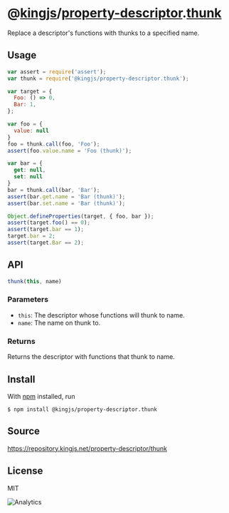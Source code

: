 # @[kingjs][@kingjs]/[property-descriptor][ns0].[thunk][ns1]
Replace a descriptor's functions with thunks to a specified name.
## Usage
```js
var assert = require('assert');
var thunk = require('@kingjs/property-descriptor.thunk');

var target = { 
  Foo: () => 0,
  Bar: 1,
};

var foo = {
  value: null
}
foo = thunk.call(foo, 'Foo');
assert(foo.value.name = 'Foo (thunk)');

var bar = {
  get: null, 
  set: null
}
bar = thunk.call(bar, 'Bar');
assert(bar.get.name = 'Bar (thunk)');
assert(bar.set.name = 'Bar (thunk)');

Object.defineProperties(target, { foo, bar });
assert(target.foo() == 0);
assert(target.bar == 1);
target.bar = 2;
assert(target.Bar == 2);
```

## API
```ts
thunk(this, name)
```
### Parameters
- `this`: The descriptor whose functions will thunk to name.
- `name`: The name on thunk to.
### Returns
Returns the descriptor with functions that thunk to name.

## Install
With [npm](https://npmjs.org/) installed, run
```
$ npm install @kingjs/property-descriptor.thunk
```
## Source
https://repository.kingjs.net/property-descriptor/thunk
## License
MIT

![Analytics](https://analytics.kingjs.net/property-descriptor/thunk)

[@kingjs]: https://www.npmjs.com/package/kingjs
[ns0]: https://www.npmjs.com/package/@kingjs/property-descriptor
[ns1]: https://www.npmjs.com/package/@kingjs/property-descriptor.thunk
